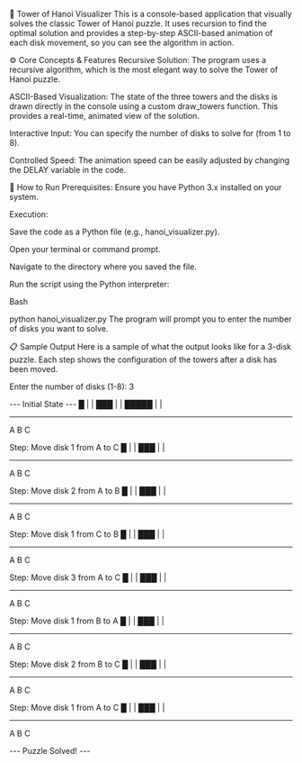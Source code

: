 🗼 Tower of Hanoi Visualizer
This is a console-based application that visually solves the classic Tower of Hanoi puzzle. It uses recursion to find the optimal solution and provides a step-by-step ASCII-based animation of each disk movement, so you can see the algorithm in action.

⚙️ Core Concepts & Features
Recursive Solution: The program uses a recursive algorithm, which is the most elegant way to solve the Tower of Hanoi puzzle.

ASCII-Based Visualization: The state of the three towers and the disks is drawn directly in the console using a custom draw_towers function. This provides a real-time, animated view of the solution.

Interactive Input: You can specify the number of disks to solve for (from 1 to 8).

Controlled Speed: The animation speed can be easily adjusted by changing the DELAY variable in the code.

🚀 How to Run
Prerequisites: Ensure you have Python 3.x installed on your system.

Execution:

Save the code as a Python file (e.g., hanoi_visualizer.py).

Open your terminal or command prompt.

Navigate to the directory where you saved the file.

Run the script using the Python interpreter:

Bash

python hanoi_visualizer.py
The program will prompt you to enter the number of disks you want to solve.

📋 Sample Output
Here is a sample of what the output looks like for a 3-disk puzzle. Each step shows the configuration of the towers after a disk has been moved.

Enter the number of disks (1-8): 3

--- Initial State ---
   █     |      |
  ███    |      |
 █████   |      |
------- ------- -------
   A       B       C

Step: Move disk 1 from A to C
   █     |      |
  ███    |      |
------- ------- -------
   A       B       C

Step: Move disk 2 from A to B
   █     |      |
  ███    |      |
------- ------- -------
   A       B       C

Step: Move disk 1 from C to B
   █     |      |
  ███    |      |
------- ------- -------
   A       B       C

Step: Move disk 3 from A to C
   █     |      |
  ███    |      |
------- ------- -------
   A       B       C

Step: Move disk 1 from B to A
   █     |      |
  ███    |      |
------- ------- -------
   A       B       C

Step: Move disk 2 from B to C
   █     |      |
  ███    |      |
------- ------- -------
   A       B       C

Step: Move disk 1 from A to C
   █     |      |
  ███    |      |
------- ------- -------
   A       B       C


--- Puzzle Solved! ---
